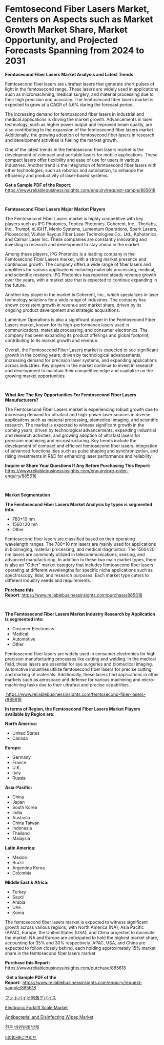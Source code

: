 <p><h1>Femtosecond Fiber Lasers Market, Centers on Aspects such as Market Growth Market Share, Market Opportunity, and Projected Forecasts Spanning from 2024 to 2031</h1></p><p><strong>Femtosecond Fiber Lasers Market Analysis and Latest Trends</strong></p>
<p><p>Femtosecond fiber lasers are ultrafast lasers that generate short pulses of light in the femtosecond range. These lasers are widely used in applications such as micromachining, medical surgery, and material processing due to their high precision and accuracy. The femtosecond fiber lasers market is expected to grow at a CAGR of 5.6% during the forecast period.</p><p>The increasing demand for femtosecond fiber lasers in industrial and medical applications is driving the market growth. Advancements in laser technology, such as higher power output and improved beam quality, are also contributing to the expansion of the femtosecond fiber lasers market. Additionally, the growing adoption of femtosecond fiber lasers in research and development activities is fueling the market growth.</p><p>One of the latest trends in the femtosecond fiber lasers market is the development of compact and portable lasers for mobile applications. These compact lasers offer flexibility and ease of use for users in various industries. Another trend is the integration of femtosecond fiber lasers with other technologies, such as robotics and automation, to enhance the efficiency and productivity of laser-based systems.</p></p>
<p><strong>Get a Sample PDF of the Report:&nbsp;</strong> <a href="https://www.reliablebusinessinsights.com/enquiry/request-sample/885618">https://www.reliablebusinessinsights.com/enquiry/request-sample/885618</a></p>
<p>&nbsp;</p>
<p><strong>Femtosecond Fiber Lasers Major Market Players</strong></p>
<p><p>The Femtosecond Fiber Lasers market is highly competitive with key players such as IPG Photonics, Toptica Photonics, Coherent, Inc., Thorlabs, Inc., Trumpf, nLIGHT, Menlo Systems, Lumentum Operations, Spark Lasers, Picosecond, Wuhan Raycus Fiber Laser Technologies Co., Ltd., Kphotonics, and Calmar Laser Inc. These companies are constantly innovating and investing in research and development to stay ahead in the market.</p><p>Among these players, IPG Photonics is a leading company in the Femtosecond Fiber Lasers market, with a strong market presence and continuous growth. The company offers a wide range of fiber lasers and amplifiers for various applications including materials processing, medical, and scientific research. IPG Photonics has reported steady revenue growth over the years, with a market size that is expected to continue expanding in the future.</p><p>Another key player in the market is Coherent, Inc., which specializes in laser technology solutions for a wide range of industries. The company has shown consistent growth in revenue and market share, driven by its ongoing product development and strategic acquisitions.</p><p>Lumentum Operations is also a significant player in the Femtosecond Fiber Lasers market, known for its high-performance lasers used in communications, materials processing, and consumer electronics. The company has been expanding its product offerings and global footprint, contributing to its market growth and revenue.</p><p>Overall, the Femtosecond Fiber Lasers market is expected to see significant growth in the coming years, driven by technological advancements, increasing demand for precision laser systems, and expanding applications across industries. Key players in the market continue to invest in research and development to maintain their competitive edge and capitalize on the growing market opportunities.</p></p>
<p>&nbsp;</p>
<p><strong>What Are The Key Opportunities For Femtosecond Fiber Lasers Manufacturers?</strong></p>
<p><p>The Femtosecond Fiber Lasers market is experiencing robust growth due to increasing demand for ultrafast and high-power laser sources in diverse applications such as material processing, biomedical imaging, and scientific research. The market is expected to witness significant growth in the coming years, driven by technological advancements, expanding industrial and research activities, and growing adoption of ultrafast lasers for precision machining and microstructuring. Key trends include the development of compact and efficient femtosecond fiber lasers, integration of advanced functionalities such as pulse shaping and synchronization, and rising investments in R&D for enhancing laser performance and reliability.</p></p>
<p><strong>Inquire or Share Your Questions If Any Before Purchasing This Report:</strong> <a href="https://www.reliablebusinessinsights.com/enquiry/pre-order-enquiry/885618">https://www.reliablebusinessinsights.com/enquiry/pre-order-enquiry/885618</a></p>
<p>&nbsp;</p>
<p><strong>Market Segmentation</strong></p>
<p><strong>The Femtosecond Fiber Lasers Market Analysis by types is segmented into:</strong></p>
<p><ul><li>780±10 nm</li><li>1560±20 nm</li><li>Other</li></ul></p>
<p><p>Femtosecond fiber lasers are classified based on their operating wavelength ranges. The 780±10 nm lasers are mainly used for applications in bioimaging, material processing, and medical diagnostics. The 1560±20 nm lasers are commonly utilized in telecommunications, sensing, and advanced manufacturing. In addition to these two main market types, there is also an "Other" market category that includes femtosecond fiber lasers operating at different wavelengths for specific niche applications such as spectroscopy, lidar, and research purposes. Each market type caters to different industry needs and requirements.</p></p>
<p><strong>Purchase this Report:&nbsp;</strong><a href="https://www.reliablebusinessinsights.com/purchase/885618">https://www.reliablebusinessinsights.com/purchase/885618</a></p>
<p>&nbsp;</p>
<p><strong>The Femtosecond Fiber Lasers Market Industry Research by Application is segmented into:</strong></p>
<p><ul><li>Cosumer Electronics</li><li>Medical</li><li>Automotive</li><li>Other</li></ul></p>
<p><p>Femtosecond fiber lasers are widely used in consumer electronics for high-precision manufacturing processes like cutting and welding. In the medical field, these lasers are essential for eye surgeries and biomedical imaging. Automotive industries utilize femtosecond fiber lasers for precise cutting and marking of materials. Additionally, these lasers find applications in other markets such as aerospace and defense for various machining and micro-machining tasks due to their ultrafast and precise capabilities.</p></p>
<p><a href="https://www.reliablebusinessinsights.com/femtosecond-fiber-lasers-r885618">&nbsp;https://www.reliablebusinessinsights.com/femtosecond-fiber-lasers-r885618</a></p>
<p><strong>In terms of Region, the Femtosecond Fiber Lasers Market Players available by Region are:</strong></p>
<p>
    <p> <strong> North America: </strong>
        <ul>
            <li>United States</li>
            <li>Canada</li>
        </ul>
        </p> 
    <p> <strong> Europe: </strong>
        <ul>
            <li>Germany</li>
            <li>France</li>
            <li>U.K.</li>
            <li>Italy</li>
            <li>Russia</li>
        </ul>
        </p> 
    <p> <strong> Asia-Pacific: </strong>
        <ul>
            <li>China</li>
            <li>Japan</li>
            <li>South Korea</li>
            <li>India</li>
            <li>Australia</li>
            <li>China Taiwan</li>
            <li>Indonesia</li>
            <li>Thailand</li>
            <li>Malaysia</li>
        </ul>
        </p> 
    <p> <strong> Latin America: </strong>
        <ul>
            <li>Mexico</li>
            <li>Brazil</li>
            <li>Argentina Korea</li>
            <li>Colombia</li>
        </ul>
        </p> 
    <p> <strong> Middle East & Africa: </strong>
        <ul>
            <li>Turkey</li>
            <li>Saudi</li>
            <li>Arabia</li>
            <li>UAE</li>
            <li>Korea</li>
        </ul>
    </p>
    </p>
<p><p>The femtosecond fiber lasers market is expected to witness significant growth across various regions, with North America (NA), Asia Pacific (APAC), Europe, the United States (USA), and China projected to dominate the market. NA and Europe are anticipated to hold the highest market share, accounting for 35% and 30% respectively. APAC, USA, and China are expected to follow closely behind, each holding approximately 15% market share in the femtosecond fiber lasers market.</p></p>
<p><strong>Purchase this Report: </strong><a href="https://www.reliablebusinessinsights.com/purchase/885618">https://www.reliablebusinessinsights.com/purchase/885618</a></p>
<p>&nbsp;<strong>Get a Sample PDF of the Report:&nbsp;&nbsp;</strong><a href="https://www.reliablebusinessinsights.com/enquiry/request-sample/885618">https://www.reliablebusinessinsights.com/enquiry/request-sample/885618</a></p>
<p><strong></strong></p>
<p><p><a href="https://github.com/LuzHills1972/Market-Research-Report-List-1/blob/main/9825535146919.md">フォトバイオ刺激デバイス</a></p><p><a href="https://github.com/mharielmesa/Market-Research-Report-List-3/blob/main/electronic-forklift-scale-market.md">Electronic Forklift Scale Market</a></p><p><a href="https://github.com/moyahfrancoestellec51j635wcx/Market-Research-Report-List-3/blob/main/antibacterial-and-disinfecting-wipes-market.md">Antibacterial and Disinfecting Wipes Market</a></p><p><a href="https://github.com/asratman/Market-Research-Report-List-1/blob/main/1890713155884.md">전문 바퀴벌레 방제</a></p><p><a href="https://github.com/Wesleyeilly8796202/Market-Research-Report-List-1/blob/main/8284338155883.md">이미다클로프리드</a></p></p>